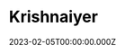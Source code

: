 ---
title: Krishnaiyer
website: https://krishnaiyer.dev/
date: 2023-02-05T00:00:00.000Z
description:
ssg:
  - Hugo
css:
  - Bootstrap
cms:
 
category:
  - Portfolio
draft: false
---